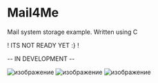 # Mail4Me
Mail system storage example. Written using C

! ITS NOT READY YET :} ! 

-- IN DEVELOPMENT --

![изображение](https://user-images.githubusercontent.com/77983090/121280146-74096600-c8de-11eb-9716-b8ad3090257e.png)
![изображение](https://user-images.githubusercontent.com/77983090/121280160-7c61a100-c8de-11eb-89b4-e10179e58fac.png)
![изображение](https://user-images.githubusercontent.com/77983090/121280175-81265500-c8de-11eb-8bf5-7969fc47f687.png)

